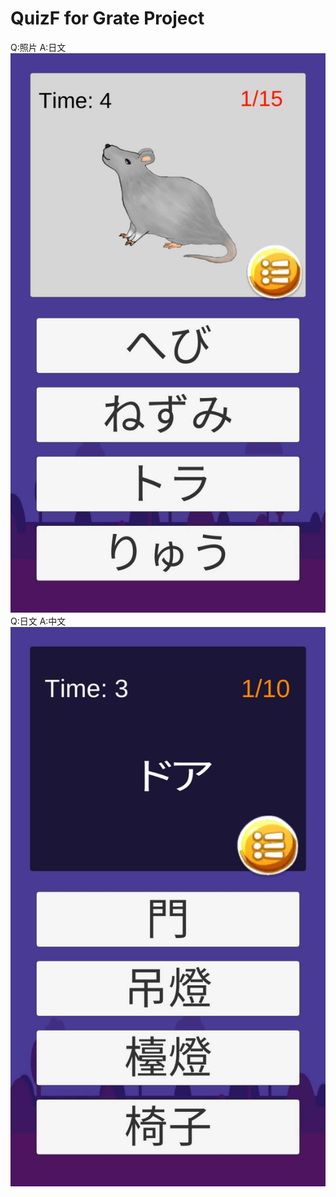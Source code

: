# QuizF for Grate Project

Q:照片 A:日文
![image](https://github.com/et860525/QuizF/blob/master/App.jpg)
Q:日文 A:中文
![image](https://github.com/et860525/QuizF/blob/master/App1.jpg)
